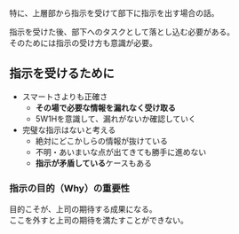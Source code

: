 特に、上層部から指示を受けて部下に指示を出す場合の話。

指示を受けた後、部下へのタスクとして落とし込む必要がある。  
そのためには指示の受け方も意識が必要。

## 指示を受けるために
* スマートさよりも正確さ
	- **その場で必要な情報を漏れなく受け取る**
	- 5W1Hを意識して、漏れがないか確認していく
* 完璧な指示はないと考える
	- 絶対にどこかしらの情報が抜けている
	- 不明・あいまいな点が出てきても勝手に進めない
	- **指示が矛盾している**ケースもある

### 指示の目的（Why）の重要性
目的こそが、上司の期待する成果になる。  
ここを外すと上司の期待を満たすことができない。